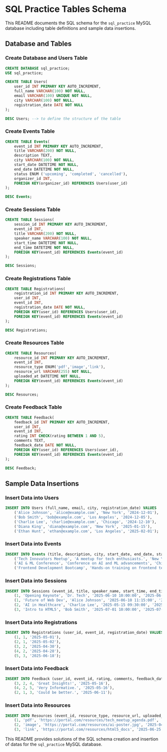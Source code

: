 # SQL Practice Tables Schema

This README documents the SQL schema for the `sql_practice` MySQL database including table definitions and sample data insertions.

## Database and Tables

### Create Database and Users Table

```sql
CREATE DATABASE sql_practice;
USE sql_practice;

CREATE TABLE Users(
    user_id INT PRIMARY KEY AUTO_INCREMENT,
    full_name VARCHAR(100) NOT NULL, 
    email VARCHAR(100) UNIQUE NOT NULL,
    city VARCHAR(100) NOT NULL,
    registration_date DATE NOT NULL
);

DESC Users; --> to define the structure of the table
```

### Create Events Table

```sql
CREATE TABLE Events(
    event_id INT PRIMARY KEY AUTO_INCREMENT,
    title VARCHAR(200) NOT NULL, 
    description TEXT, 
    city VARCHAR(100) NOT NULL,
    start_date DATETIME NOT NULL, 
    end_date DATETIME NOT NULL,
    status ENUM ('upcoming', 'completed', 'cancelled'), 
    organizer_id INT,
    FOREIGN KEY(organizer_id) REFERENCES Users(user_id)
);

DESC Events;
```

### Create Sessions Table

```sql
CREATE TABLE Sessions(
    session_id INT PRIMARY KEY AUTO_INCREMENT,
    event_id INT,
    title VARCHAR(200) NOT NULL,
    speaker_name VARCHAR(100) NOT NULL,
    start_time DATETIME NOT NULL, 
    end_time DATETIME NOT NULL,
    FOREIGN KEY(event_id) REFERENCES Events(event_id)
);

DESC Sessions;
```

### Create Registrations Table

```sql
CREATE TABLE Registrations(
    registration_id INT PRIMARY KEY AUTO_INCREMENT, 
    user_id INT,
    event_id INT,
    registration_date DATE NOT NULL,
    FOREIGN KEY(user_id) REFERENCES Users(user_id),
    FOREIGN KEY(event_id) REFERENCES Events(event_id)
);

DESC Registrations;
```

### Create Resources Table

```sql
CREATE TABLE Resources(
    resource_id INT PRIMARY KEY AUTO_INCREMENT,
    event_id INT,
    resource_type ENUM('pdf','image','link'),
    resource_url VARCHAR(255) NOT NULL,
    uploaded_at DATETIME NOT NULL,
    FOREIGN KEY(event_id) REFERENCES Events(event_id)
);

DESC Resources;
```

### Create Feedback Table

```sql
CREATE TABLE Feedback(
    feedback_id INT PRIMARY KEY AUTO_INCREMENT,
    user_id INT, 
    event_id INT,
    rating INT CHECK(rating BETWEEN 1 AND 5), 
    comments TEXT,
    feedback_date DATE NOT NULL,
    FOREIGN KEY(user_id) REFERENCES Users(user_id),
    FOREIGN KEY(event_id) REFERENCES Events(event_id)
);

DESC Feedback;
```

## Sample Data Insertions

### Insert Data into Users

```sql
INSERT INTO Users (full_name, email, city, registration_date) VALUES
    ('Alice Johnson', 'alice@example.com', 'New York', '2024-12-01'),
    ('Bob Smith', 'bob@example.com', 'Los Angeles', '2024-12-05'),
    ('Charlie Lee', 'charlie@example.com', 'Chicago', '2024-12-10'),
    ('Diana King', 'diana@example.com', 'New York', '2025-01-15'),
    ('Ethan Hunt', 'ethan@example.com', 'Los Angeles', '2025-02-01');
```

### Insert Data into Events

```sql
INSERT INTO Events (title, description, city, start_date, end_date, status, organizer_id) VALUES
    ('Tech Innovators Meetup', 'A meetup for tech enthusiasts.', 'New York', '2025-06-10 10:00:00', '2025-06-10 16:00:00', 'upcoming', 1),
    ('AI & ML Conference', 'Conference on AI and ML advancements', 'Chicago', '2025-05-15 09:00:00', '2025-05-15 17:00:00', 'completed', 3),
    ('Frontend Development Bootcamp', 'Hands-on training on frontend tech.', 'Los Angeles', '2025-07-01 10:00:00', '2025-07-03 16:00:00', 'upcoming', 2);
```

### Insert Data into Sessions

```sql
INSERT INTO Sessions (event_id, title, speaker_name, start_time, end_time) VALUES
    (1, 'Opening Keynote', 'Dr. Tech', '2025-06-10 10:00:00', '2025-06-10 11:00:00'),
    (1, 'Future of Web Dev', 'Alice Johnson', '2025-06-10 11:15:00', '2025-06-10 12:30:00'),
    (2, 'AI in Healthcare', 'Charlie Lee', '2025-05-15 09:30:00', '2025-05-15 11:00:00'),
    (3, 'Intro to HTML5', 'Bob Smith', '2025-07-01 10:00:00', '2025-07-01 12:00:00');
```

### Insert Data into Registrations

```sql
INSERT INTO Registrations (user_id, event_id, registration_date) VALUES
    (1, 1, '2025-05-01'),
    (2, 1, '2025-05-02'),
    (3, 2, '2025-04-30'),
    (4, 2, '2025-04-28'),
    (5, 3, '2025-06-18');
```

### Insert Data into Feedback

```sql
INSERT INTO Feedback (user_id, event_id, rating, comments, feedback_date) VALUES
    (3, 2, 4, 'Great Insights!', '2025-05-16'),
    (4, 2, 5, 'Very Informative.', '2025-05-16'),
    (2, 1, 3, 'Could be better.', '2025-06-11');
```

### Insert Data into Resources

```sql
INSERT INTO Resources (event_id, resource_type, resource_url, uploaded_at) VALUES 
    (1, 'pdf', 'https://portal.com/resources/tech_meetup_agenda.pdf', '2025-05-01 10:00:00'),
    (2, 'image', 'https://portal.com/resources/ai-poster.jpg', '2025-04-20 09:00:00'),
    (3, 'link', 'https://portal.com/resources/html5_docs', '2025-06-25 15:00:00');
```

This README provides solutions of the SQL schema creation and insertion of datas for the `sql_practice` MySQL database.
